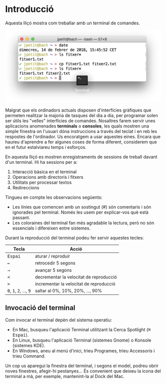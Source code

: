 # Introducció

Aquesta lliçó mostra com treballar amb un terminal de comandes.

![Terminal](terminal.png)

Malgrat que els ordinadors actuals disposen d'interfícies gràfiques que
permeten realitzar la majoria de tasques del dia a dia,
per programar solen ser útils les "velles" interfícies de comandes.
Nosaltres farem servir unes aplicacions anomenades **terminals** o **consoles**,
les quals mostren una simple finestra
on l'usuari dóna instruccions a través del teclat
i en reb les respostes de l'ordinador.
Us encoratgem a usar aquestes eines.
Encara que haureu d'aprendre a fer algunes coses de forma diferent,
considerem que en el futur estalviareu temps i esforços.

En aquesta lliçó es mostren enregistraments
de sessions de treball davant d'un terminal.
Hi ha sessions per a:

1. Interacció bàsica en el terminal
2. Operacions amb directoris i fitxers
3. Utilitats per processar textos
4. Redireccions

Tingueu en compte les observacions següents:

-   Les línies que comencen amb un sostingut (#) són comentaris i són ignorades
    pel terminal. Només les usem per explicar-vos què està passant.
-   Les coloraines del terminal fan més agradable la lectura, però no són
    essencials i difereixen entre sistemes.

Durant la reproducció del terminal podeu fer servir aquestes tecles:

| Tecla                                                       | Acció                                   |
| ----------------------------------------------------------- | --------------------------------------- |
| <kbd>Espai</kbd>                                            | aturar / reproduir                      |
| <kbd>←</kbd>                                                | retrocedir 5 segons                     |
| <kbd>→</kbd>                                                | avançar 5 segons                        |
| <kbd><</kbd>                                                | decrementar la velocitat de reproducció |
| <kbd>></kbd>                                                | incrementar la velocitat de reproducció |
| <kbd>0</kbd>, <kbd>1</kbd>, <kbd>2</kbd>, ..., <kbd>9</kbd> | saltar al 0%, 10%, 20%, ..., 90%        |

## Invocació del terminal

Com invocar el terminal depèn del sistema operatiu:

-   En Mac, busqueu l'aplicació Terminal utilitzant la Cerca Spotlight (<kbd>⌘ Espai</kbd>).
-   En Linux, busqueu l'aplicació Terminal (sistemes Gnome) o Konsole (sistemes KDE).
-   En Windows, aneu al menú d'inici, trieu Programes, trieu Accessoris i trieu Command.

Un cop us aparegui la finestra del terminal, i segons el model,
podreu obrir noves finestres, afegir-hi pestanyes...
És convenient que deixeu la icona del terminal a mà,
per exemple, mantenint-la al Dock del Mac.

<Autors autors="cristina jpetit roura"/>
